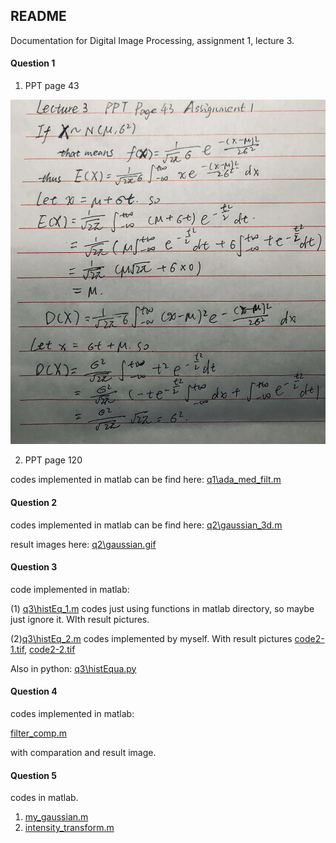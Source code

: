 ## README

Documentation for Digital Image Processing, assignment 1, lecture 3.

#### Question 1

1.  PPT page 43

![Establishment of Gaussian Function](q1\hw_lecture3_question1_1.jpg)

2. PPT page 120

codes implemented in matlab can be find here: [q1\ada_med_filt.m](q1\ada_med_filt.m)

#### Question 2

codes implemented in matlab can be find here: [q2\gaussian_3d.m](q2\gaussian.m)

result images here: [q2\gaussian.gif](q2\gaussian.gif)

#### Question 3

code implemented in matlab:

(1) [q3\histEq_1.m](q3\histEq_1.m) codes just using functions in matlab directory, so maybe just ignore it. WIth result pictures.

(2)[q3\histEq_2.m](q3\histEq_2.m) codes implemented by myself. With result pictures [code2-1.tif](q3\code2-1.tif), [code2-2.tif](q3\code2-2.tif)

Also in python: [q3\histEqua.py](q3\histEqua.py)

#### Question 4

codes implemented in matlab:

[filter_comp.m](q4\filter_comp.m)

with comparation and result image.

#### Question 5

codes in matlab.

1. [my_gaussian.m](q5\my_gaussian.m)
2. [intensity_transform.m](q5\intensity_transform.m)